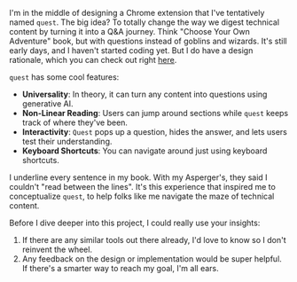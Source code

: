 I'm in the middle of designing a Chrome extension that I've tentatively named `quest`. The big idea? To totally change the way we digest technical content by turning it into a Q&A journey. Think "Choose Your Own Adventure" book, but with questions instead of goblins and wizards. It's still early days, and I haven't started coding yet. But I do have a design rationale, which you can check out right [here](https://github.com/8ta4/quest/blob/main/docs/RATIONALE.md).

`quest` has some cool features:

- **Universality**: In theory, it can turn any content into questions using generative AI.
- **Non-Linear Reading**: Users can jump around sections while `quest` keeps track of where they've been.
- **Interactivity**: `Quest` pops up a question, hides the answer, and lets users test their understanding.
- **Keyboard Shortcuts**: You can navigate around just using keyboard shortcuts.

I underline every sentence in my book. With my Asperger's, they said I couldn't "read between the lines". It's this experience that inspired me to conceptualize `quest`, to help folks like me navigate the maze of technical content.

Before I dive deeper into this project, I could really use your insights:

1. If there are any similar tools out there already, I'd love to know so I don't reinvent the wheel.
2. Any feedback on the design or implementation would be super helpful. If there's a smarter way to reach my goal, I'm all ears.

